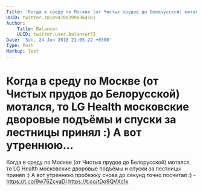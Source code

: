 ```yaml
---
Title: 'Когда в среду по Москве (от Чистых прудов до Белорусской) мотался, то LG Health московские дворовые подъёмы и спуски за лестницы принял :) А вот утреннюю…'
UUID: twitter.1010947003990364161
Author:
    Title: Balancer
    UUID: twitter.user.balancer73
Date: 'Sun, 24 Jun 2018 21:05:22 +0300'
Type: Post
Markup: Text
---
```


# Когда в среду по Москве (от Чистых прудов до Белорусской) мотался, то LG Health московские дворовые подъёмы и спуски за лестницы принял :) А вот утреннюю…

Когда в среду по Москве (от Чистых прудов до Белорусской)
мотался, то LG Health московские дворовые подъёмы и спуски
за лестницы принял :) А вот утреннюю пробежку снова до
секунд точно посчитал :) - https://t.co/9w76ZcvaDI
https://t.co/tDo9QVXc1x